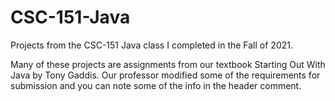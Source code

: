 # CSC-151-Java
Projects from the CSC-151 Java class I completed in the Fall of 2021.

Many of these projects are assignments from our textbook Starting Out With Java by Tony Gaddis. Our professor modified some of the requirements for submission and you can note some of the info in the header comment.

